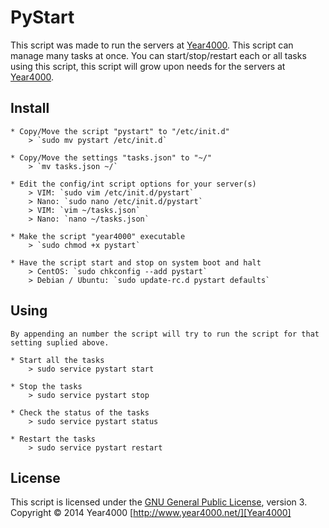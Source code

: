 PyStart
=======

This script was made to run the servers at [Year4000].
This script can manage many tasks at once.
You can start/stop/restart each or all tasks using this script,
this script will grow upon needs for the servers at [Year4000].

Install
-------
    * Copy/Move the script "pystart" to "/etc/init.d"
        > `sudo mv pystart /etc/init.d`

    * Copy/Move the settings "tasks.json" to "~/"
        > `mv tasks.json ~/`

    * Edit the config/int script options for your server(s)
        > VIM: `sudo vim /etc/init.d/pystart`
        > Nano: `sudo nano /etc/init.d/pystart`
        > VIM: `vim ~/tasks.json`
        > Nano: `nano ~/tasks.json`

    * Make the script "year4000" executable
        > `sudo chmod +x pystart`

    * Have the script start and stop on system boot and halt
        > CentOS: `sudo chkconfig --add pystart`
        > Debian / Ubuntu: `sudo update-rc.d pystart defaults`

Using
-----
    By appending an number the script will try to run the script for that
    setting suplied above.

    * Start all the tasks
        > sudo service pystart start

    * Stop the tasks
        > sudo service pystart stop

    * Check the status of the tasks
        > sudo service pystart status

    * Restart the tasks
        > sudo service pystart restart

License
------
This script is licensed under the [GNU General Public License][license], version 3.
Copyright &copy; 2014 Year4000 [http://www.year4000.net/][Year4000]

[license]: https://www.gnu.org/licenses/gpl-3.0.txt
[year4000]: https://www.year4000.net/
